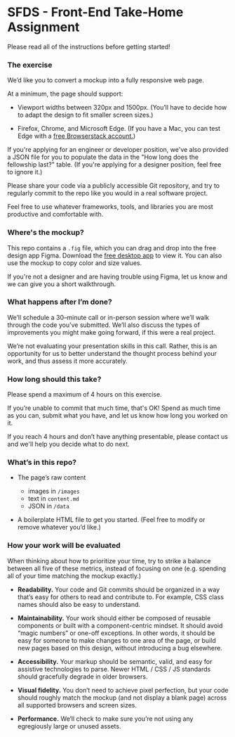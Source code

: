 # SFDS - Front-End Take-Home Assignment

Please read all of the instructions before getting started!

### The exercise

We’d like you to convert a mockup into a fully responsive web page.

At a minimum, the page should support:

- Viewport widths between 320px and 1500px. (You’ll have to decide how to adapt the design to fit smaller screen sizes.)

- Firefox, Chrome, and Microsoft Edge. (If you have a Mac, you can test Edge with a [free Browserstack account.](https://www.browserstack.com/test-on-microsoft-edge-browser#))

If you're applying for an engineer or developer position, we've also provided a JSON file for you to populate the data in the "How long does the fellowship last?" table. (If you're applying for a designer position, feel free to ignore it.)

Please share your code via a publicly accessible Git repository, and try to regularly commit to the repo like you would in a real software project.

Feel free to use whatever frameworks, tools, and libraries you are most productive and comfortable with.

### Where's the mockup?

This repo contains a `.fig` file, which you can drag and drop into the free design app Figma. Download the [free desktop app](https://www.figma.com/downloads/) to view it. You can also use the mockup to copy color and size values.

If you're not a designer and are having trouble using Figma, let us know and we can give you a short walkthrough.

### What happens after I’m done?

We’ll schedule a 30–minute call or in-person session where we’ll walk through the code you’ve submitted. We’ll also discuss the types of improvements you might make going forward, if this were a real project.

We’re not evaluating your presentation skills in this call. Rather, this is an opportunity for us to better understand the thought process behind your work, and thus assess it more accurately.

### How long should this take? 

Please spend a maximum of 4 hours on this exercise.

If you’re unable to commit that much time, that's OK! Spend as much time as you can, submit what you have, and let us know how long you worked on it.

If you reach 4 hours and don’t have anything presentable, please contact us and we'll help you decide what to do next.

### What’s in this repo?

- The page’s raw content
  * images in `/images`
  * text in `content.md`
  * JSON in `/data`

- A boilerplate HTML file to get you started. (Feel free to modify or remove whatever you’d like.)

### How your work will be evaluated

When thinking about how to prioritize your time, try to strike a balance between all five of these metrics, instead of focusing on one (e.g. spending all of your time matching the mockup exactly.)

- **Readability.** Your code and Git commits should be organized in a way that’s easy for others to read and contribute to. For example, CSS class names should also be easy to understand.

- **Maintainability.** Your work should either be composed of reusable components or built with a component-centric mindset. It should avoid “magic numbers” or one-off exceptions. In other words, it should be easy for someone to make changes to one area of the page, or build new pages based on this design, without introducing a bug elsewhere.

- **Accessibility.** Your markup should be semantic, valid, and easy for assistive technologies to parse. Newer HTML / CSS / JS standards should gracefully degrade in older browsers.

- **Visual fidelity.** You don’t need to achieve pixel perfection, but your code should roughly match the mockup (and not display a blank page) across all supported browsers and screen sizes.

- **Performance.** We’ll check to make sure you’re not using any egregiously large or unused assets.
